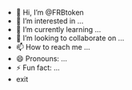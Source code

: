 - 👋 Hi, I’m @FRBtoken
- 👀 I’m interested in ...
- 🌱 I’m currently learning ...
- 💞️ I’m looking to collaborate on ...
- 📫 How to reach me ...
- 😄 Pronouns: ...
- ⚡ Fun fact: ...
- exit

<!---
matheusvermeti/matheusvermeti is a ✨ special ✨ repository because its `README.md` (this file) appears on your GitHub profile.
You can click the Preview link to take a look at your changes.
--->
